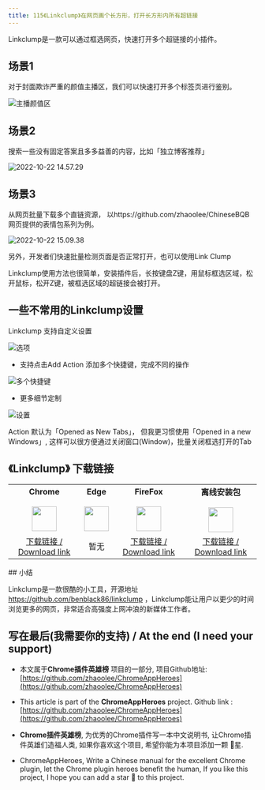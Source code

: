 ```yaml
---
title: 115《Linkclump》在网页画个长方形，打开长方形内所有超链接
---
```


Linkclump是一款可以通过框选网页，快速打开多个超链接的小插件。

## 场景1

对于封面欺诈严重的颜值主播区，我们可以快速打开多个标签页进行鉴别。

![主播颜值区](https://cdn.fangyuanxiaozhan.com/assets/1666420328376RCRsk8G0.gif)



## 场景2

搜索一些没有固定答案且多多益善的内容，比如「独立博客推荐」

![2022-10-22 14.57.29](https://cdn.fangyuanxiaozhan.com/assets/16664219586665eapAriR.gif)



## 场景3

从网页批量下载多个直链资源， 以https://github.com/zhaoolee/ChineseBQB 网页提供的表情包系列为例。

![2022-10-22 15.09.38](https://cdn.fangyuanxiaozhan.com/assets/1666422691839yfh0kEtQ.gif)

另外，开发者们快速批量检测页面是否正常打开，也可以使用Link Clump

Linkclump使用方法也很简单，安装插件后，长按键盘Z键，用鼠标框选区域，松开鼠标，松开Z键，被框选区域的超链接会被打开。



## 一些不常用的Linkclump设置



Linkclump 支持自定义设置

![选项](https://cdn.fangyuanxiaozhan.com/assets/1666423988464Ep6PNPaG.png)

- 支持点击Add Action 添加多个快捷键，完成不同的操作

![多个快捷键](https://cdn.fangyuanxiaozhan.com/assets/1666423951578wtaT0QH6.png)

- 更多细节定制

![设置](https://cdn.fangyuanxiaozhan.com/assets/1666423846045ix0CpmiQ.png)

Action 默认为「Opened as New Tabs」， 但我更习惯使用「Opened in a new Windows」, 这样可以很方便通过关闭窗口(Window)，批量关闭框选打开的Tab

## 《Linkclump》 下载链接

<table style="table-layout: fixed;">
<tbody>
<tr>
<td><div style="text-align: center;"><div style="font-weight: bold">Chrome</div><br/><div style="text-align: center;"><img  style="width:50px; height:auto;" src="https://v2fy.com/asset/0i/ChromeAppHeroes/page/001_markdown_here.assets/chromeappheroes-chrome-icon.png"/></div></div></td>
<td><div style="text-align: center;" ><div style="font-weight: bold">Edge</div><br/><div><img style="width:50px; height:auto;" src="https://v2fy.com/asset/0i/ChromeAppHeroes/page/001_markdown_here.assets/chromeappheroes-edge-icon.png"/></div></div></td>
<td><div style="text-align: center;" ><div style="font-weight: bold">FireFox</div><br/><div style="text-align: center;"><img  style="width:50px; height:auto;" src="https://v2fy.com/asset/0i/ChromeAppHeroes/page/001_markdown_here.assets/chromeappheroes-firefox-icon.png"/></div></div></td>
<td><div style="text-align: center;" ><div style="font-weight: bold">离线安装包</div><br/><div style="text-align: center;"><img  style="width:50px; height:auto;" src="https://v2fy.com/asset/0i/ChromeAppHeroes/page/001_markdown_here.assets/chromeappheroes-github-download.png"/></div></div></td>
</tr>
<tr>
<td>
<div style="text-align: center;">
<a  href="https://chrome.google.com/webstore/detail/linkclump/lfpjkncokllnfokkgpkobnkbkmelfefj">下载链接 / Download link</a>
</div>
</td>
<td>
<div style="text-align: center;">
暂无
</div>
</td>
<td>
<div style="text-align: center;">
<a  href="https://addons.mozilla.org/en-US/firefox/addon/linkclump-for-firefox/">下载链接 / Download link</a>
</div>
</td>
<td>
<div style="text-align: center;"><a  href="https://cdn.jsdelivr.net/gh/zhaoolee/ChromeAppHeroes/backup/115-linkclump.zip">下载链接 / Download link</a></div>
</td>
</tr>
</tbody>
</table>
## 小结

Linkclump是一款很酷的小工具，开源地址 https://github.com/benblack86/linkclump ，Linkclump能让用户以更少的时间浏览更多的网页，非常适合高强度上网冲浪的新媒体工作者。

## 写在最后(我需要你的支持) / At the end (I need your support)

- 本文属于**Chrome插件英雄榜** 项目的一部分, 项目Github地址: [https://github.com/zhaoolee/ChromeAppHeroes](https://github.com/zhaoolee/ChromeAppHeroes)


- This article is part of the **ChromeAppHeroes** project. Github link : [https://github.com/zhaoolee/ChromeAppHeroes](https://github.com/zhaoolee/ChromeAppHeroes) 

- **Chrome插件英雄榜**, 为优秀的Chrome插件写一本中文说明书, 让Chrome插件英雄们造福人类, 如果你喜欢这个项目, 希望你能为本项目添加一颗 🌟星.

- ChromeAppHeroes, Write a Chinese manual for the excellent Chrome plugin, let the Chrome plugin heroes benefit the human, If you like this project, I hope you can add a star 🌟 to this project.

